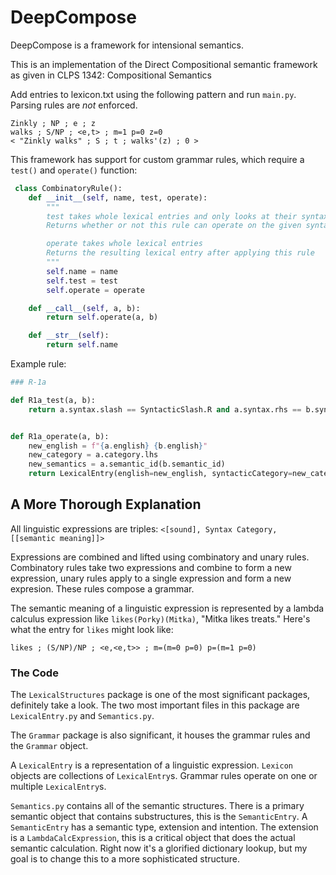 # DeepCompose

DeepCompose is a framework for intensional semantics.

This is an implementation of the Direct Compositional semantic framework as given in CLPS 1342: Compositional Semantics

Add entries to lexicon.txt using the following pattern and run `main.py`. Parsing rules are *not* enforced.

```
Zinkly ; NP ; e ; z
walks ; S/NP ; <e,t> ; m=1 p=0 z=0
< "Zinkly walks" ; S ; t ; walks'(z) ; 0 >
```

 This framework has support for custom grammar rules, which require a `test()` and `operate()` function:

```python
 class CombinatoryRule():   
  	def __init__(self, name, test, operate):
        """
        test takes whole lexical entries and only looks at their syntax
        Returns whether or not this rule can operate on the given syntax categories

        operate takes whole lexical entries
        Returns the resulting lexical entry after applying this rule
        """
        self.name = name
        self.test = test
        self.operate = operate

    def __call__(self, a, b):
        return self.operate(a, b)

    def __str__(self):
        return self.name
```



Example rule:

```python
### R-1a

def R1a_test(a, b):
    return a.syntax.slash == SyntacticSlash.R and a.syntax.rhs == b.syntax


def R1a_operate(a, b):
    new_english = f"{a.english} {b.english}"
    new_category = a.category.lhs
    new_semantics = a.semantic_id(b.semantic_id)
    return LexicalEntry(english=new_english, syntacticCategory=new_category, semanticEntry=new_semantics)
```



## A More Thorough Explanation

All linguistic expressions are triples: `<[sound], Syntax Category, [[semantic meaning]]>`

Expressions are combined and lifted using combinatory and unary rules. Combinatory rules take two expressions and combine to form a new expression, unary rules apply to a single expression and form a new expresion. These rules compose a grammar.

The semantic meaning of a linguistic expression is represented by a lambda calculus expression like `likes(Porky)(Mitka)`, "Mitka likes treats." Here's what the entry for `likes` might look like:

```
likes ; (S/NP)/NP ; <e,<e,t>> ; m=(m=0 p=0) p=(m=1 p=0)
```



### The Code

The `LexicalStructures` package is one of the most significant packages, definitely take a look. The two most important files in this package are `LexicalEntry.py` and `Semantics.py`.

The `Grammar` package is also significant, it houses the grammar rules and the `Grammar` object.

A `LexicalEntry` is a representation of a linguistic expression. `Lexicon` objects are collections of `LexicalEntry`s. Grammar rules operate on one or multiple `LexicalEntry`s.

`Semantics.py` contains all of the semantic structures. There is a primary semantic object that contains substructures, this is the `SemanticEntry`. A `SemanticEntry` has a semantic type, extension and intention. The extension is a `LambdaCalcExpression`, this is a critical object that does the actual semantic calculation. Right now it's a glorified dictionary lookup, but my goal is to change this to a more sophisticated structure.
